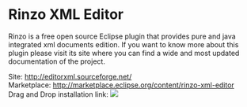 Rinzo XML Editor
================

Rinzo is a free open source Eclipse plugin that provides pure and java integrated xml documents edition.
If you want to know more about this plugin please visit its site where you can find a wide and most updated documentation of the project.

Site: <http://editorxml.sourceforge.net/><br/>
Marketplace: <http://marketplace.eclipse.org/content/rinzo-xml-editor><br/>
Drag and Drop installation link:
<a href="http://marketplace.eclipse.org/marketplace-client-intro?mpc_install=697" title="Drag and drop into a running Eclipse menu area to install Rinzo XML Editor">
  <img src="http://marketplace.eclipse.org/sites/all/modules/custom/marketplace/images/installbutton.png"/>
</a>
